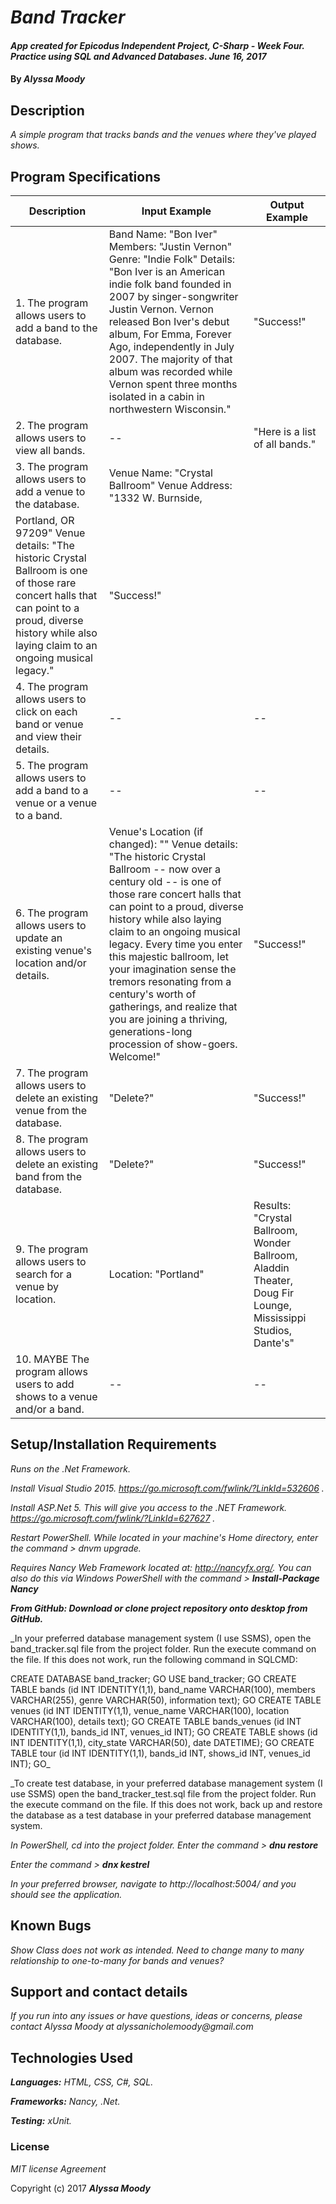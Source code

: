 # _Band Tracker_

#### _App created for Epicodus Independent Project, C-Sharp - Week Four. Practice using SQL and Advanced Databases. June 16, 2017_

#### By _**Alyssa Moody**_

## Description

_A simple program that tracks bands and the venues where they've played shows._

## Program Specifications

| Description  | Input Example | Output Example |
| ------------- | ------------- | ------------- |
| 1. The program allows users to add a band to the database.  | Band Name: "Bon Iver" Members: "Justin Vernon" Genre: "Indie Folk" Details: "Bon Iver is an American indie folk band founded in 2007 by singer-songwriter Justin Vernon. Vernon released Bon Iver's debut album, For Emma, Forever Ago, independently in July 2007. The majority of that album was recorded while Vernon spent three months isolated in a cabin in northwestern Wisconsin." | "Success!"  |
| 2. The program allows users to view all bands.  | --   | "Here is a list of all bands."  |
| 3. The program allows users to add a venue to the database.  | Venue Name: "Crystal Ballroom" Venue Address: "1332 W. Burnside,
Portland, OR 97209" Venue details: "The historic Crystal Ballroom is one of those rare concert halls that can point to a proud, diverse history while also laying claim to an ongoing musical legacy."  | "Success!"  |
| 4. The program allows users to click on each band or venue and view their details.  | --   | --  |
| 5. The program allows users to add a band to a venue or a venue to a band.  | --   | --  |
| 6. The program allows users to update an existing venue's location and/or details.  | Venue's Location (if changed): "" Venue details: "The historic Crystal Ballroom -- now over a century old -- is one of those rare concert halls that can point to a proud, diverse history while also laying claim to an ongoing musical legacy. Every time you enter this majestic ballroom, let your imagination sense the tremors resonating from a century's worth of gatherings, and realize that you are joining a thriving, generations-long procession of show-goers. Welcome!"  | "Success!"  |
| 7. The program allows users to delete an existing venue from the database.  | "Delete?"  | "Success!"  |
| 8. The program allows users to delete an existing band from the database.  | "Delete?"  | "Success!"  |
| 9. The program allows users to search for a venue by location.  | Location: "Portland"  | Results: "Crystal Ballroom, Wonder Ballroom, Aladdin Theater, Doug Fir Lounge, Mississippi Studios, Dante's"  |
| 10. MAYBE The program allows users to add shows to a venue and/or a band.  | --   | --  |

## Setup/Installation Requirements

_Runs on the .Net Framework._

_Install Visual Studio 2015. https://go.microsoft.com/fwlink/?LinkId=532606 ._

_Install ASP.Net 5. This will give you access to the .NET Framework. https://go.microsoft.com/fwlink/?LinkId=627627 ._

_Restart PowerShell. While located in your machine's Home directory, enter the command > dnvm upgrade._

_Requires Nancy Web Framework located at: http://nancyfx.org/. You can also do this via Windows PowerShell with the command > **Install-Package Nancy**_

_**From GitHub: Download or clone project repository onto desktop from GitHub.**_

_In your preferred database management system (I use SSMS), open the band_tracker.sql file from the project folder. Run the execute command on the file. If this does not work, run the following command in SQLCMD:

CREATE DATABASE band_tracker; GO USE band_tracker; GO CREATE TABLE bands (id INT IDENTITY(1,1), band_name VARCHAR(100), members VARCHAR(255), genre VARCHAR(50), information text); GO CREATE TABLE venues (id INT IDENTITY(1,1), venue_name VARCHAR(100), location VARCHAR(100), details text); GO CREATE TABLE bands_venues (id INT IDENTITY(1,1), bands_id INT, venues_id INT); GO CREATE TABLE shows (id INT IDENTITY(1,1), city_state VARCHAR(50), date DATETIME); GO CREATE TABLE tour (id INT IDENTITY(1,1), bands_id INT, shows_id INT, venues_id INT);
GO_

_To create test database, in your preferred database management system (I use SSMS) open the band_tracker_test.sql file from the project folder. Run the execute command on the file. If this does not work, back up and restore the database as a test database in your preferred database management system.

_In PowerShell, cd into the project folder. Enter the command > **dnu restore**_

_Enter the command > **dnx kestrel**_

_In your preferred browser, navigate to http://localhost:5004/ and you should see the application._

## Known Bugs

_Show Class does not work as intended. Need to change many to many relationship to one-to-many for bands and venues?_

## Support and contact details

_If you run into any issues or have questions, ideas or concerns, please contact Alyssa Moody at alyssanicholemoody@gmail.com_

## Technologies Used

_**Languages:** HTML, CSS, C#, SQL._

_**Frameworks:** Nancy, .Net._

_**Testing:** xUnit._

### License

*MIT license Agreement*

Copyright (c) 2017 **_Alyssa Moody_**
